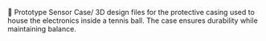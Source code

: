 🧱 Prototype Sensor Case/
3D design files for the protective casing used to house the electronics inside a tennis ball.
The case ensures durability while maintaining balance.
